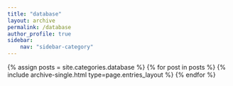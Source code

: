 ```yaml
---
title: "database"
layout: archive
permalink: /database
author_profile: true
sidebar:
    nav: "sidebar-category"
---
```

{% assign posts = site.categories.database %}
{% for post in posts %} {% include archive-single.html type=page.entries_layout %} {% endfor %}